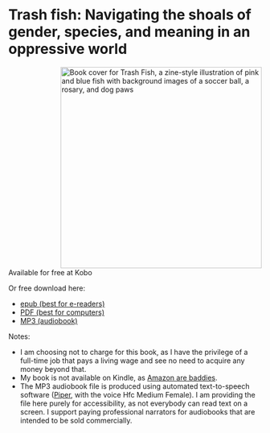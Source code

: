 # Trash fish: Navigating the shoals of gender, species, and meaning in an oppressive world

<img src="/assets/images/cover.jpg" alt="Book cover for Trash Fish, a zine-style illustration of pink and blue fish with background images of a soccer ball, a rosary, and dog paws" style="float: right" class="logo" width="400" />

<span style="float:left" width="400">
Available for free at Kobo

Or free download here:
- [epub (best for e-readers)](assets/trashfish/ryba-2025-trash-fish.epub)
- [PDF (best for computers)](assets/trashfish/ryba-2025-trash-fish.pdf)
- [MP3 (audiobook)](assets/trashfish/ryba-2025-trash-fish.mp3)

Notes:
- I am choosing not to charge for this book, as I have the privilege of a full-time job that pays a living wage and see no need to acquire any money beyond that.
- My book is not available on Kindle, as [Amazon are baddies](https://en.wikipedia.org/wiki/Criticism_of_Amazon).
- The MP3 audiobook file is produced using automated text-to-speech software ([Piper](https://github.com/rhasspy/piper?tab=readme-ov-file), with the voice Hfc Medium Female). I am providing the file here purely for accessibility, as not everybody can read text on a screen. I support paying professional narrators for audiobooks that are intended to be sold commercially.

</span>
